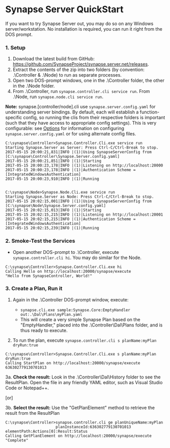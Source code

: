 # Synapse Server QuickStart

If you want to try Synapse Server out, you may do so on any Windows server/workstation.  No installation is required, you can run it right from the DOS prompt.

### 1. Setup

1. Download the latest build from GitHub: <a href="https://github.com/SynapseProject/synapse.server.net/releases" target="_blank">https://github.com/SynapseProject/synapse.server.net/releases</a>.
2. Extract the contents of the zip into two folders (by convention: .\Controller & .\Node) to run as separate processes.
3. Open two DOS-prompt windows, one in the .\Controller folder, the other in the .\Node folder.
4. From .\Controller, run `synapse.controller.cli service run`.  From .\Node, run `synapse.node.cli service run`.

**Note:** synapse.[controller/node].cli use `synapse.server.config.yaml` for understanding server bindings.  By default, each will establish a function-specific config, so running the clis from their respective folders is important (such that they have access to appropriate config settings).  This is very configurable: see [Options](/run/setup/options) for information on configuring `synapse.server.config.yaml` or for using alternate config files.

```dos
C:\synapse\Controller>Synapse.Controller.Cli.exe service run
Starting Synapse.Server as Server: Press Ctrl-C/Ctrl-Break to stop.
2017-05-15 20:00:21,831|INFO |(1)|Using SynapseServerConfig from [C:\synapse\Controller\Synapse.Server.config.yaml]
2017-05-15 20:00:21,851|INFO |(1)|Starting
2017-05-15 20:00:23,178|INFO |(1)|Listening on http://localhost:20000
2017-05-15 20:00:23,178|INFO |(1)|Authentication Scheme = [IntegratedWindowsAuthentication]
2017-05-15 20:00:23,910|INFO |(1)|Running


C:\synapse\Node>Synapse.Node.Cli.exe service run
Starting Synapse.Server as Node: Press Ctrl-C/Ctrl-Break to stop.
2017-05-15 20:02:15,001|INFO |(1)|Using SynapseServerConfig from [C:\synapse\Node\Synapse.Server.config.yaml]
2017-05-15 20:02:15,013|INFO |(1)|Starting
2017-05-15 20:02:15,215|INFO |(1)|Listening on http://localhost:20001
2017-05-15 20:02:15,215|INFO |(1)|Authentication Scheme = [IntegratedWindowsAuthentication]
2017-05-15 20:02:15,239|INFO |(1)|Running
```

### 2. Smoke-Test the Services

* Open another DOS-prompt to .\Controller, execute `synapse.controller.cli hi`.  You may do similar for the Node.

```dos
C:\synapse\Controller>Synapse.Controller.Cli.exe hi
Calling Hello on http://localhost:20000/synapse/execute
"Hello from SynapseController, World!"
```

### 3. Create a Plan, Run it

1.  Again in the .\Controller DOS-prompt window, execute:

    *  `synapse.cli.exe sample:Synapse.Core:EmptyHandler out:.\Dal\Plans\myPlan.yaml`
    *  This will create a very simple Synapse Plan based on the "EmptyHandler," placed into the .\Controller\Dal\Plans folder, and is thus ready to execute.

2.  To run the plan, execute `synapse.controller.cli s planName:myPlan dryRun:true`

```dos
C:\synapse\Controller>Synapse.Controller.Cli.exe s planName:myPlan dryRun:true
Calling StartPlan on http://localhost:20000/synapse/execute
636302779130701013
```

 3a. **Check the result:** Look in the .\Controller\Dal\History folder to see the ResultPlan.  Open the file in any friendly YAML editor, such as Visual Studio Code or Notepad++.

[or]

 3b. **Select the result:** Use the "GetPlanElement" method to retrieve the result from the ResultPlan

```dos
C:\synapse\Controller>synapse.controller.cli ge planUniqueName:myPlan
                      planInstanceId:636302779130701013 elementPath:Actions[0]:Result:Status
Calling GetPlanElement on http://localhost:20000/synapse/execute
"Complete"
```
